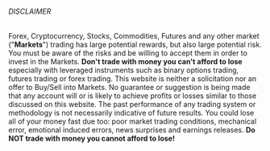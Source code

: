 ###### DISCLAIMER

Forex, Cryptocurrency, Stocks, Commodities, Futures and any other market ("**Markets**") trading has large potential rewards, but also large potential risk. You must be aware of the risks and be willing to accept them in order to invest in the Markets. **Don't trade with money you can't afford to lose** especially with leveraged instruments such as binary options trading, futures trading or forex trading. This website is neither a solicitation nor an offer to Buy/Sell into Markets. No guarantee or suggestion is being made that any account will or is likely to achieve profits or losses similar to those discussed on this website. The past performance of any trading system or methodology is not necessarily indicative of future results. You could lose all of your money fast due too: poor market trading conditions, mechanical error, emotional induced errors, news surprises and earnings releases. **Do NOT trade with money you cannot afford to lose!**


